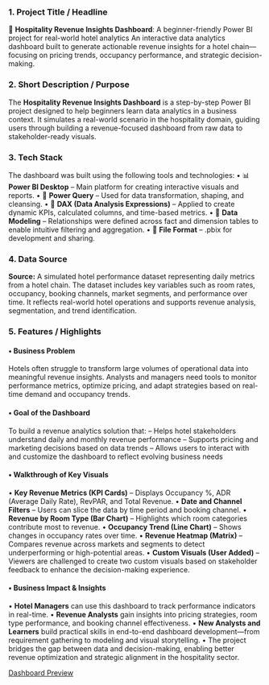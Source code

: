 ### **1. Project Title / Headline**
💼 **Hospitality Revenue Insights Dashboard**: A beginner-friendly Power BI project for real-world hotel analytics
An interactive data analytics dashboard built to generate actionable revenue insights for a hotel chain—focusing on pricing trends, occupancy performance, and strategic decision-making.


### **2. Short Description / Purpose**
The **Hospitality Revenue Insights Dashboard** is a step-by-step Power BI project designed to help beginners learn data analytics in a business context. It simulates a real-world scenario in the hospitality domain, guiding users through building a revenue-focused dashboard from raw data to stakeholder-ready visuals.

### **3. Tech Stack**
The dashboard was built using the following tools and technologies:
• 📊 **Power BI Desktop** – Main platform for creating interactive visuals and reports.
• 📂 **Power Query** – Used for data transformation, shaping, and cleansing.
• 🧠 **DAX (Data Analysis Expressions)** – Applied to create dynamic KPIs, calculated columns, and time-based metrics.
• 📝 **Data Modeling** – Relationships were defined across fact and dimension tables to enable intuitive filtering and aggregation.
• 📁 **File Format** – .pbix for development and sharing.


### **4. Data Source**
**Source:** A simulated hotel performance dataset representing daily metrics from a hotel chain.
The dataset includes key variables such as room rates, occupancy, booking channels, market segments, and performance over time. It reflects real-world hotel operations and supports revenue analysis, segmentation, and trend identification.


### **5. Features / Highlights**
#### • Business Problem
Hotels often struggle to transform large volumes of operational data into meaningful revenue insights. Analysts and managers need tools to monitor performance metrics, optimize pricing, and adapt strategies based on real-time demand and occupancy trends.


#### • Goal of the Dashboard
To build a revenue analytics solution that:
– Helps hotel stakeholders understand daily and monthly revenue performance
– Supports pricing and marketing decisions based on data trends
– Allows users to interact with and customize the dashboard to reflect evolving business needs


#### • Walkthrough of Key Visuals
• **Key Revenue Metrics (KPI Cards)** – Displays Occupancy %, ADR (Average Daily Rate), RevPAR, and Total Revenue.
• **Date and Channel Filters** – Users can slice the data by time period and booking channel.
• **Revenue by Room Type (Bar Chart)** – Highlights which room categories contribute most to revenue.
• **Occupancy Trend (Line Chart)** – Shows changes in occupancy rates over time.
• **Revenue Heatmap (Matrix)** – Compares revenue across markets and segments to detect underperforming or high-potential areas.
• **Custom Visuals (User Added)** – Viewers are challenged to create two custom visuals based on stakeholder feedback to enhance the decision-making experience.


#### • Business Impact & Insights
• **Hotel Managers** can use this dashboard to track performance indicators in real-time.
• **Revenue Analysts** gain insights into pricing strategies, room type performance, and booking channel effectiveness.
• **New Analysts and Learners** build practical skills in end-to-end dashboard development—from requirement gathering to modeling and visual storytelling.
• The project bridges the gap between data and decision-making, enabling better revenue optimization and strategic alignment in the hospitality sector.

[Dashboard Preview](https://github.com/Aumkar007/Revenue-Insights-Dashboard/blob/main/Hospitality%20Domain%20Dasboard.PNG)

